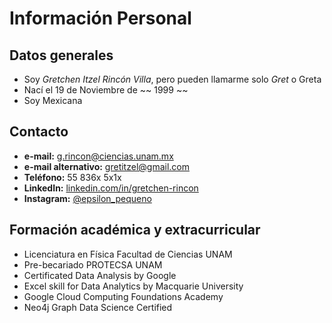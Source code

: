 # Información Personal

## Datos generales

- Soy *Gretchen Itzel Rincón Villa*, pero pueden llamarme solo *Gret* o Greta
- Nací el 19 de Noviembre de ~~ 1999 ~~
- Soy Mexicana


## Contacto
- **e-mail:** [g.rincon@ciencias.unam.mx](mailto:g.rincon@ciencias.unam.mx)
- **e-mail alternativo:** [gretitzel@gmail.com](mailto:gretitzel@gmail.com)
- **Teléfono:**  55 836x 5x1x
- **LinkedIn:** [linkedin.com/in/gretchen-rincon](https://www.linkedin.com/in/gretchen-itzel-rincon-villa/)
- **Instagram:** [@epsilon_pequeno](https://www.instagram.com/epsilon_pequeno)


## Formación académica y extracurricular
- Licenciatura en Física Facultad de Ciencias UNAM
- Pre-becariado PROTECSA UNAM
- Certificated Data Analysis by Google
- Excel skill for Data Analytics by Macquarie University
- Google Cloud Computing Foundations Academy
- Neo4j Graph Data Science Certified

